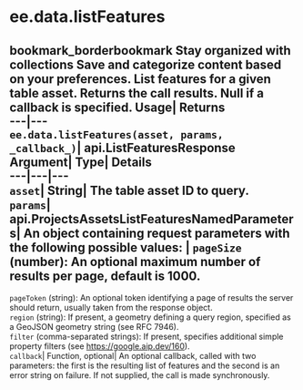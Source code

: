  
#  ee.data.listFeatures 
bookmark_borderbookmark Stay organized with collections  Save and categorize content based on your preferences.
List features for a given table asset. 
Returns the call results. Null if a callback is specified.
Usage| Returns  
---|---  
`ee.data.listFeatures(asset, params,  _callback_)`| api.ListFeaturesResponse  
Argument| Type| Details  
---|---|---  
`asset`| String| The table asset ID to query.  
`params`| api.ProjectsAssetsListFeaturesNamedParameters| An object containing request parameters with the following possible values:  | ` pageSize ` (number): An optional maximum number of results per page, default is 1000.  
---  
` pageToken ` (string): An optional token identifying a page of results the server should return, usually taken from the response object.  
` region ` (string): If present, a geometry defining a query region, specified as a GeoJSON geometry string (see RFC 7946).  
` filter ` (comma-separated strings): If present, specifies additional simple property filters (see https://google.aip.dev/160).  
`callback`| Function, optional| An optional callback, called with two parameters: the first is the resulting list of features and the second is an error string on failure. If not supplied, the call is made synchronously.  
